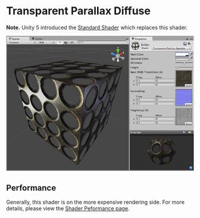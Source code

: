 Transparent Parallax Diffuse
============================

**Note.** Unity 5 introduced the [Standard Shader](shader-StandardShader) which replaces this shader.

![](../uploads/Shaders/Shader-TransParallaxBump.jpg) 

<!-- include shader-TransFamilyImport -->

<!-- include shader-ParallaxSubsetImport -->

<!-- include shader-DiffuseSubsetImport -->

Performance
-----------


Generally, this shader is on the more expensive rendering side. For more details, please view the [Shader Peformance page](shader-Performance).

